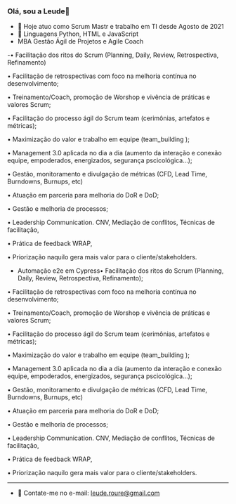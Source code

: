 ### Olá, sou a Leude👋

- 🔭 Hoje atuo como Scrum Mastr  e trabalho em TI desde Agosto de 2021
- 🌱  Linguagens  Python, HTML e JavaScript 
-  MBA  Gestão Ágil de Projetos e Agile Coach

-• Facilitação dos ritos do Scrum (Planning, Daily, Review, Retrospectiva, Refinamento)

• Facilitação de retrospectivas com foco na melhoria contínua no desenvolvimento;

• Treinamento/Coach, promoção de Worshop e vivência de práticas e valores Scrum;

• Facilitação do processo ágil do Scrum team (cerimônias, artefatos e métricas);

• Maximização do valor e trabalho em equipe (team_building ); 

• Management 3.0 aplicada no dia a dia (aumento da interação e conexão equipe, empoderados, energizados, segurança pscicológica...);

• Gestão, monitoramento e divulgação de métricas (CFD, Lead Time, Burndowns, Burnups, etc)

• Atuação em parceria para melhoria do DoR e DoD;

• Gestão e melhoria de processos; 

• Leadership Communication. CNV, Mediação de conflitos, Técnicas de facilitação,

• Prática de feedback WRAP,

• Priorização naquilo gera mais valor para o cliente/stakeholders.

-    Automação e2e em Cypress• Facilitação dos ritos do Scrum (Planning, Daily, Review, Retrospectiva, Refinamento);

• Facilitação de retrospectivas com foco na melhoria contínua no desenvolvimento;

• Treinamento/Coach, promoção de Worshop e vivência de práticas e valores Scrum;

• Facilitação do processo ágil do Scrum team (cerimônias, artefatos e métricas);

• Maximização do valor e trabalho em equipe (team_building ); 

• Management 3.0 aplicada no dia a dia (aumento da interação e conexão equipe, empoderados, energizados, segurança pscicológica...);

• Gestão, monitoramento e divulgação de métricas (CFD, Lead Time, Burndowns, Burnups, etc)

• Atuação em parceria para melhoria do DoR e DoD;

• Gestão e melhoria de processos; 

• Leadership Communication. CNV, Mediação de conflitos, Técnicas de facilitação,

• Prática de feedback WRAP,

• Priorização naquilo gera mais valor para o cliente/stakeholders.

_____________________________________________

- 💬 Contate-me no e-mail: leude.roure@gmail.com
 

